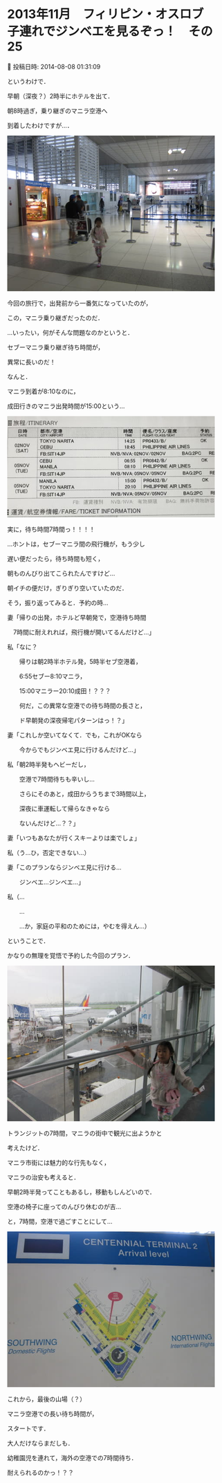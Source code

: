 # 2013年11月　フィリピン・オスロブ　子連れでジンベエを見るぞっ！　その25

📅 投稿日時: 2014-08-08 01:31:09

というわけで．





早朝（深夜？）2時半にホテルを出て．


朝8時過ぎ，乗り継ぎのマニラ空港へ


到着したわけですが…．




![351f65b779972520aaa6af5932119212.jpg](images/351f65b779972520aaa6af5932119212.jpg)




今回の旅行で，出発前から一番気になっていたのが，


この，マニラ乗り継ぎだったのだ．





…いったい，何がそんな問題なのかというと．


セブーマニラ乗り継ぎ待ち時間が，


異常に長いのだ！





なんと．


マニラ到着が8:10なのに，


成田行きのマニラ出発時間が15:00という…




![8d5dc955e5376cbc91351f49249c0766.jpg](images/8d5dc955e5376cbc91351f49249c0766.jpg)




実に，待ち時間7時間っ！！！！





…ホントは，セブーマニラ間の飛行機が，もう少し


遅い便だったら，待ち時間も短く，


朝ものんびり出てこられたんですけど…


朝イチの便だけ，ぎりぎり空いていたのだ．





そう，振り返ってみると．予約の時…





妻「帰りの出発，ホテルど早朝発で，空港待ち時間


　7時間に耐えれれば，飛行機が開いてるんだけど…」





私「なに？


　　帰りは朝2時半ホテル発，5時半セブ空港着，


　　6:55セブー8:10マニラ，


　　15:00マニラー20:10成田！？？？


　　何だ，この異常な空港での待ち時間の長さと，


　　ド早朝発の深夜帰宅パターンはっ！？」





妻「これしか空いてなくて．でも，これがOKなら


　　今からでもジンベエ見に行けるんだけど…」





私「朝2時半発もヘビーだし，


　　空港で7時間待ちも辛いし…


　　さらにそのあと，成田からうちまで3時間以上，


　　深夜に車運転して帰らなきゃなら


　　ないんだけど…？？」





妻「いつもあなたが行くスキーよりは楽でしょ」





私（う…ひ，否定できない…）





妻「このプランならジンベエ見に行ける…


　　ジンベエ…ジンベエ…」





私（…


　　…


　　…か，家庭の平和のためには，やむを得えん…）





ということで．


かなりの無理を覚悟で予約した今回のプラン．




![70fc026ff5f96ae5014caef959dc8f88.jpg](images/70fc026ff5f96ae5014caef959dc8f88.jpg)







トランジットの7時間，マニラの街中で観光に出ようかと


考えたけど．


マニラ市街には魅力的な行先もなく，


マニラの治安も考えると．


早朝2時半発ってこともあるし，移動もしんどいので．


空港の椅子に座ってのんびり休むのが吉…


と，7時間，空港で過ごすことにして…




![d09c405ef3a4f3f696951f6f7af4e7ae.jpg](images/d09c405ef3a4f3f696951f6f7af4e7ae.jpg)







これから，最後の山場（？）


マニラ空港での長い待ち時間が，


スタートです．





大人だけならまだしも．


幼稚園児を連れて，海外の空港での7時間待ち．


耐えられるのかっ！？？

